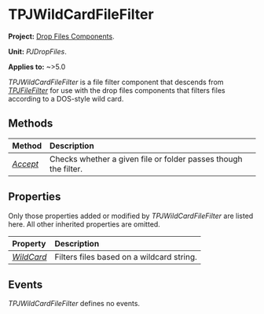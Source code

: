 # TPJWildCardFileFilter

**Project:** [Drop Files Components](../API.md).

**Unit:** _PJDropFiles_.

**Applies to:** ~>5.0

_TPJWildCardFileFilter_ is a file filter component that descends from _[TPJFileFilter](./TPJFileFilter.md)_ for use with the drop files components that filters files according to a DOS-style wild card.

## Methods

| Method | Description |
|:-------|:------------|
| _[Accept](./TPJWildCardFileFilter-Accept.md)_ | Checks whether a given file or folder passes though the filter. |

## Properties

Only those properties added or modified by _TPJWildCardFileFilter_ are listed here. All other inherited properties are omitted.

| Property | Description |
|:---------|:------------|
| _[WildCard](./TPJWildCardFileFilter-WildCard.md)_ | Filters files based on a wildcard string. |

## Events

_TPJWildCardFileFilter_ defines no events.
